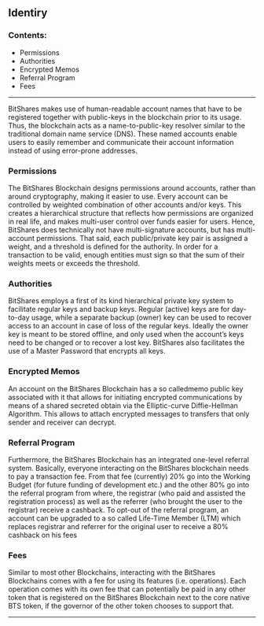## Identiry

### Contents:
- Permissions
- Authorities
- Encrypted Memos
- Referral Program
- Fees

***

BitShares makes use of human-readable account names that have to be registered together with public-keys in the blockchain prior to its usage. Thus, the blockchain acts as a name-to-public-key resolver similar to the traditional domain name service (DNS). These named accounts enable users to easily remember and communicate their account information instead of using error-prone ​addresses.

### Permissions

The BitShares Blockchain designs permissions around accounts, rather than around cryptography, making it easier to use. Every account can be controlled by weighted combination of other accounts and/or keys. This creates a hierarchical structure that reflects how permissions are organized in real life, and makes multi-user control over funds easier for users. Hence, BitShares does technically not have multi-signature accounts, but has multi-account permissions. That said, each public/private key pair is assigned a weight, and a threshold is defined for the authority. In order for a transaction to be valid, enough entities must sign so that the sum of their weights meets or exceeds the threshold.

### Authorities

BitShares employs a first of its kind hierarchical private key system to facilitate regular keys and backup keys. Regular (​active) keys are for day-to-day usage, while a separate backup (​owner) key can be used to recover access to an account in case of loss of the regular keys. Ideally the owner key is meant to be stored offline, and only used when the account’s keys need to be changed or to recover a lost key. BitShares also facilitates the use of a Master Password that encrypts all keys.

### Encrypted Memos

An account on the BitShares Blockchain has a so called​memo public key associated with it that allows for initiating encrypted communications by means of a shared secreted obtain via the Elliptic-curve Diffie-Hellman Algorithm. This allows to attach encrypted messages to transfers that only sender and receiver can decrypt.

### Referral Program

Furthermore, the BitShares Blockchain has an integrated one-level referral system. Basically, everyone interacting on the BitShares blockchain needs to pay a transaction fee. From that fee (currently) 20% go into the Working Budget (for future funding of development etc.) and the other 80% go into the referral program from where, the registrar (who paid and assisted the registration process) as well as the referrer (who brought the user to the registrar) receive a cashback. To opt-out of the referral program, an account can be upgraded to a so called Life-Time Member (LTM) which replaces registrar and referrer for the original user to receive a 80% cashback on his fees
### Fees

Similar to most other Blockchains, interacting with the BitShares Blockchains comes with a fee for using its features (i.e. operations). Each operation comes with its own fee that can potentially be paid in any other token that is registered on the BitShares Blockchain next to the core native BTS token, if the governor of the other token chooses to support that.

***
